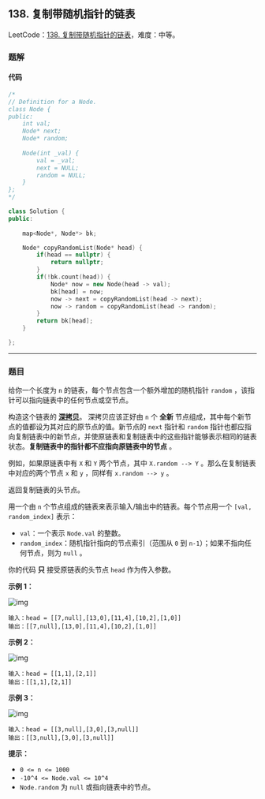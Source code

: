 ## 138. 复制带随机指针的链表

LeetCode：[138. 复制带随机指针的链表](https://leetcode.cn/problems/copy-list-with-random-pointer/)，难度：中等。

### 题解

#### 代码

```c++
/*
// Definition for a Node.
class Node {
public:
    int val;
    Node* next;
    Node* random;
    
    Node(int _val) {
        val = _val;
        next = NULL;
        random = NULL;
    }
};
*/

class Solution {
public:
    
    map<Node*, Node*> bk;

    Node* copyRandomList(Node* head) {
        if(head == nullptr) {
            return nullptr;
        }
        if(!bk.count(head)) {
            Node* now = new Node(head -> val);
            bk[head] = now;
            now -> next = copyRandomList(head -> next);
            now -> random = copyRandomList(head -> random);
        }
        return bk[head];
    }

};
```



---



### 题目

给你一个长度为 `n` 的链表，每个节点包含一个额外增加的随机指针 `random` ，该指针可以指向链表中的任何节点或空节点。

构造这个链表的 **[深拷贝](https://baike.baidu.com/item/深拷贝/22785317?fr=aladdin)**。 深拷贝应该正好由 `n` 个 **全新** 节点组成，其中每个新节点的值都设为其对应的原节点的值。新节点的 `next` 指针和 `random` 指针也都应指向复制链表中的新节点，并使原链表和复制链表中的这些指针能够表示相同的链表状态。**复制链表中的指针都不应指向原链表中的节点** 。

例如，如果原链表中有 `X` 和 `Y` 两个节点，其中 `X.random --> Y` 。那么在复制链表中对应的两个节点 `x` 和 `y` ，同样有 `x.random --> y` 。

返回复制链表的头节点。

用一个由 `n` 个节点组成的链表来表示输入/输出中的链表。每个节点用一个 `[val, random_index]` 表示：

- `val`：一个表示 `Node.val` 的整数。
- `random_index`：随机指针指向的节点索引（范围从 `0` 到 `n-1`）；如果不指向任何节点，则为 `null` 。

你的代码 **只** 接受原链表的头节点 `head` 作为传入参数。

 

**示例 1：**

![img](https://gitee.com/xwl66/leetcode/raw/master/image/138-e1.png)

```
输入：head = [[7,null],[13,0],[11,4],[10,2],[1,0]]
输出：[[7,null],[13,0],[11,4],[10,2],[1,0]]
```

**示例 2：**

![img](https://gitee.com/xwl66/leetcode/raw/master/image/138-e2.png)

```
输入：head = [[1,1],[2,1]]
输出：[[1,1],[2,1]]
```

**示例 3：**

![img](https://gitee.com/xwl66/leetcode/raw/master/image/138-e3.png)

```
输入：head = [[3,null],[3,0],[3,null]]
输出：[[3,null],[3,0],[3,null]]
```

 

**提示：**

- `0 <= n <= 1000`
- `-10^4 <= Node.val <= 10^4`
- `Node.random` 为 `null` 或指向链表中的节点。


